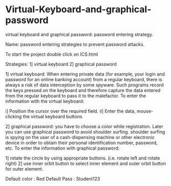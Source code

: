 # Virtual-Keyboard-and-graphical-password
virtual keyboard and graphical password: password entering strategy. 

Name:
password entering strategies to prevent password attacks.

To start the project double click on ICS.html

Strategies:
1] virtual keyboard
2] graphical password

1] virtual keyboard: When entering private data (for example, your login and password for an online banking account) from a regular keyboard,
 there is always a risk of data interception by some spyware. Such programs record the keys pressed on the keyboard and therefore capture the
 data entered from the regular keyboard to pass it to the malefactor.
 To enter the information with the virtual keyboard:

  i]   Position the cursor over the required field.
 ii]   Enter the data, mouse-clicking the virtual keyboard buttons
 
2] graphical password: you have to choose a color while registration. Later you can use graphical password to avoid shoulder surfing. shoulder 
surfing is spying on the user of a cash-dispensing machine or other electronic device in order to obtain their personal identification number,
 password, etc.
 To enter the information with graphical password:
 
 1]   rotate the circle by using appropriate buttons. (i.e. rotate left and rotate right)
 2]   use inner orbit button to select inner element and outer orbit button for outer element.
 
 Default color : Red
 Default Pass  : Student123

 
